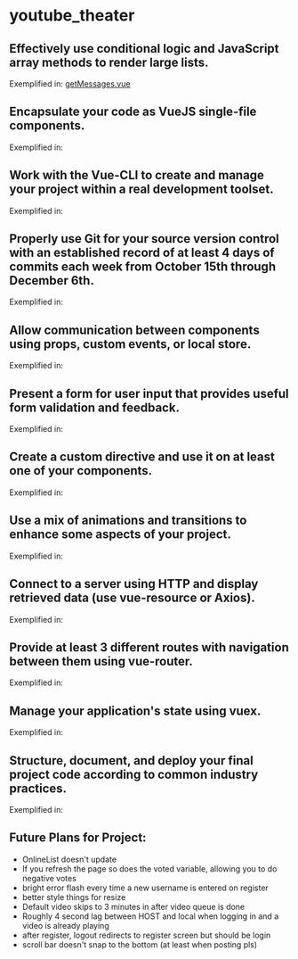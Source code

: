 # youtube_theater
## Effectively use conditional logic and JavaScript array methods to render large lists.
Exemplified in: [getMessages.vue](src/components/chat/getMessages.vue)
## Encapsulate your code as VueJS single-file components.
Exemplified in: 
## Work with the Vue-CLI to create and manage your project within a real development toolset.
Exemplified in: 
## Properly use Git for your source version control with an established record of at least 4 days of commits each week from October 15th through December 6th.
Exemplified in: 
## Allow communication between components using props, custom events, or local store.
Exemplified in: 
## Present a form for user input that provides useful form validation and feedback.
Exemplified in: 
## Create a custom directive and use it on at least one of your components.
Exemplified in: 
## Use a mix of animations and transitions to enhance some aspects of your project.
Exemplified in: 
## Connect to a server using HTTP and display retrieved data (use vue-resource or Axios).
Exemplified in: 
## Provide at least 3 different routes with navigation between them using vue-router.
Exemplified in: 
## Manage your application's state using vuex.
Exemplified in: 
## Structure, document, and deploy your final project code according to common industry practices.
Exemplified in: 

## Future Plans for Project:
- OnlineList doesn't update
- If you refresh the page so does the voted variable, allowing you to do negative votes
- bright error flash every time a new username is entered on register
- better style things for resize
- Default video skips to 3 minutes in after video queue is done
- Roughly 4 second lag between HOST and local when logging in and a video is already playing
- after register, logout redirects to register screen but should be login
- scroll bar doesn't snap to the bottom (at least when posting pls)
